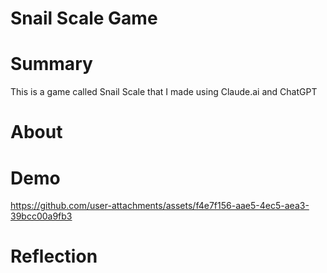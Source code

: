 # Snail Scale Game

# Summary
This is a game called Snail Scale that I made using Claude.ai and ChatGPT

# About

# Demo


https://github.com/user-attachments/assets/f4e7f156-aae5-4ec5-aea3-39bcc00a9fb3


# Reflection
